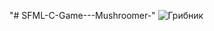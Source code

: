 "# SFML-C-Game---Mushroomer-" 
![Грибник](https://github.com/{Velighte}/{SFML-C-Game---Mushroomer-}/raw/{master}/{images/[Originals]}/1.png)
